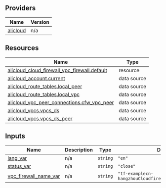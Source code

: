 <!-- BEGIN_TF_DOCS -->
## Providers

| Name | Version |
|------|---------|
| <a name="provider_alicloud"></a> [alicloud](#provider\_alicloud) | n/a |

## Resources

| Name | Type |
|------|------|
| [alicloud_cloud_firewall_vpc_firewall.default](https://registry.terraform.io/providers/hashicorp/alicloud/latest/docs/resources/cloud_firewall_vpc_firewall) | resource |
| [alicloud_account.current](https://registry.terraform.io/providers/hashicorp/alicloud/latest/docs/data-sources/account) | data source |
| [alicloud_route_tables.local_peer](https://registry.terraform.io/providers/hashicorp/alicloud/latest/docs/data-sources/route_tables) | data source |
| [alicloud_route_tables.local_vpc](https://registry.terraform.io/providers/hashicorp/alicloud/latest/docs/data-sources/route_tables) | data source |
| [alicloud_vpc_peer_connections.cfw_vpc_peer](https://registry.terraform.io/providers/hashicorp/alicloud/latest/docs/data-sources/vpc_peer_connections) | data source |
| [alicloud_vpcs.vpcs_ds](https://registry.terraform.io/providers/hashicorp/alicloud/latest/docs/data-sources/vpcs) | data source |
| [alicloud_vpcs.vpcs_ds_peer](https://registry.terraform.io/providers/hashicorp/alicloud/latest/docs/data-sources/vpcs) | data source |

## Inputs

| Name | Description | Type | Default | Required |
|------|-------------|------|---------|:--------:|
| <a name="input_lang_var"></a> [lang\_var](#input\_lang\_var) | n/a | `string` | `"en"` | no |
| <a name="input_status_var"></a> [status\_var](#input\_status\_var) | n/a | `string` | `"close"` | no |
| <a name="input_vpc_firewall_name_var"></a> [vpc\_firewall\_name\_var](#input\_vpc\_firewall\_name\_var) | n/a | `string` | `"tf-examplecn-hangzhouCloudfirewallVpcFirewall53806"` | no |
<!-- END_TF_DOCS -->    